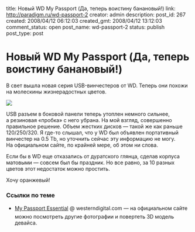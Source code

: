 title: Новый WD My Passport (Да, теперь воистину банановый!)
link: http://paradigm.ru/wd-passport-2
creator: admin
description:
post_id: 267
created: 2008/04/12 06:12:03
created_gmt: 2008/04/12 13:12:03
comment_status: open
post_name: wd-passport-2
status: publish
post_type: post

# Новый WD My Passport (Да, теперь воистину банановый!)

В свет вышла новая серия USB-винчестеров от WD. Теперь они похожи на молескины жизнерадостных цветов.

![](/media/wd1.jpg)

USB разъем в боковой панели теперь утоплен немного сильнее, а резиновая «пробка» с него убрана. На мой взгляд, совершенно правильное решение. Объем жестких дисков — такой же как раньше 120/250/320. Я где-то слышал, что у WD был объявлен портативный винчестер на 0.5 Tb, но уточнить сейчас эту информацию не могу. На официальном сайте, по крайней мере, об этом ни слова.

Если бы в WD еще отказались от дуратского глянца, сделав корпуса матовыми — совсем был бы праздник. Но все равно, за 10 разных цветов этот недостаток можно простить.

Хочу оранжевый!

### Ссылки по теме

  * [My Passport Essential](http://b23.ru/kxj) @ westerndigital.com — на официальном сайте можно посмотреть другие фотографии и повертеть 3D модель девайса.
